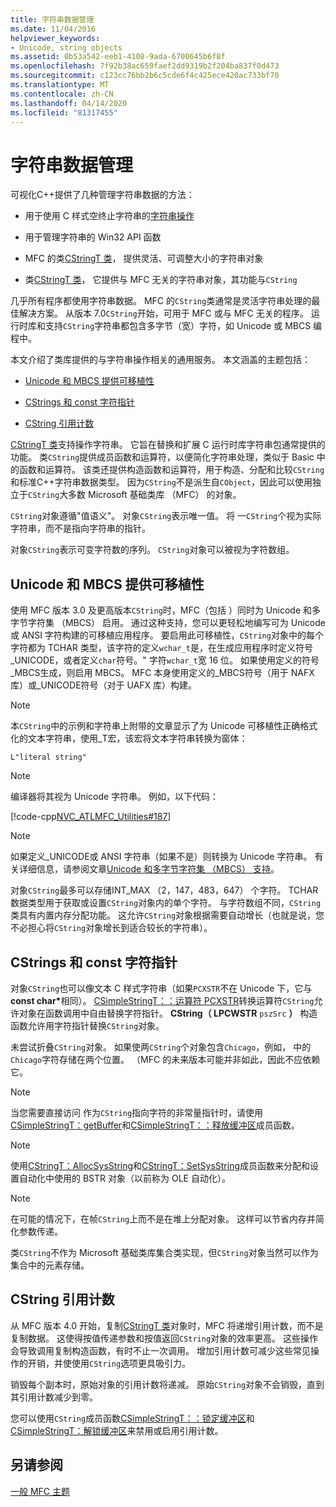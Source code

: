 ```yaml
---
title: 字符串数据管理
ms.date: 11/04/2016
helpviewer_keywords:
- Unicode, string objects
ms.assetid: 0b53a542-eeb1-4108-9ada-6700645b6f8f
ms.openlocfilehash: 7f92b38ac659faef2dd9319b2f204ba837f0d473
ms.sourcegitcommit: c123cc76bb2b6c5cde6f4c425ece420ac733bf70
ms.translationtype: MT
ms.contentlocale: zh-CN
ms.lasthandoff: 04/14/2020
ms.locfileid: "81317455"
---
```

# <a name="string-data-management"></a>字符串数据管理

可视化C++提供了几种管理字符串数据的方法：

- 用于使用 C 样式空终止字符串的[字符串操作](../c-runtime-library/string-manipulation-crt.md)

- 用于管理字符串的 Win32 API 函数

- MFC 的类[CStringT 类](../atl-mfc-shared/reference/cstringt-class.md)， 提供灵活、可调整大小的字符串对象

- 类[CStringT 类](../atl-mfc-shared/reference/cstringt-class.md)， 它提供与 MFC 无关的字符串对象，其功能与`CString`

几乎所有程序都使用字符串数据。 MFC 的`CString`类通常是灵活字符串处理的最佳解决方案。 从版本 7.0`CString`开始，可用于 MFC 或与 MFC 无关的程序。 运行时库和支持`CString`字符串都包含多字节（宽）字符，如 Unicode 或 MBCS 编程中。

本文介绍了类库提供的与字符串操作相关的通用服务。 本文涵盖的主题包括：

- [Unicode 和 MBCS 提供可移植性](#_core_unicode_and_mbcs_provide_portability)

- [CStrings 和 const 字符指针](#_core_cstrings_and_const_char_pointers)

- [CString 引用计数](#_core_cstring_reference_counting)

[CStringT 类](../atl-mfc-shared/reference/cstringt-class.md)支持操作字符串。 它旨在替换和扩展 C 运行时库字符串包通常提供的功能。 类`CString`提供成员函数和运算符，以便简化字符串处理，类似于 Basic 中的函数和运算符。 该类还提供构造函数和运算符，用于构造、分配和比较`CString`和标准C++字符串数据类型。 因为`CString`不是派生自`CObject`，因此可以使用独立于`CString`大多数 Microsoft 基础类库 （MFC） 的对象。

`CString`对象遵循"值语义"。 对象`CString`表示唯一值。 将 一`CString`个视为实际字符串，而不是指向字符串的指针。

对象`CString`表示可变字符数的序列。 `CString`对象可以被视为字符数组。

## <a name="unicode-and-mbcs-provide-portability"></a><a name="_core_unicode_and_mbcs_provide_portability"></a>Unicode 和 MBCS 提供可移植性

使用 MFC 版本 3.0 及更高版本`CString`时，MFC（包括 ）同时为 Unicode 和多字节字符集 （MBCS） 启用。 通过这种支持，您可以更轻松地编写可为 Unicode 或 ANSI 字符构建的可移植应用程序。 要启用此可移植性，`CString`对象中的每个字符都为 TCHAR 类型，该字符的定义`wchar_t`是，在生成应用程序时定义符号_UNICODE，或者定义`char`符号。" 字符`wchar_t`宽 16 位。 如果使用定义的符号_MBCS生成，则启用 MBCS。 MFC 本身使用定义的_MBCS符号（用于 NAFX 库）或_UNICODE符号（对于 UAFX 库）构建。

> [!NOTE]
> 本`CString`中的示例和字符串上附带的文章显示了为 Unicode 可移植性正确格式化的文本字符串，使用_T宏，该宏将文本字符串转换为窗体：

`L"literal string"`

> [!NOTE]
> 编译器将其视为 Unicode 字符串。 例如，以下代码：

[!code-cpp[NVC_ATLMFC_Utilities#187](../atl-mfc-shared/codesnippet/cpp/string-data-management_1.cpp)]

> [!NOTE]
> 如果定义_UNICODE或 ANSI 字符串（如果不是）则转换为 Unicode 字符串。 有关详细信息，请参阅文章[Unicode 和多字节字符集 （MBCS） 支持](../atl-mfc-shared/unicode-and-multibyte-character-set-mbcs-support.md)。

对象`CString`最多可以存储INT_MAX （2，147，483，647） 个字符。 TCHAR 数据类型用于获取或设置`CString`对象内的单个字符。 与字符数组不同，`CString`类具有内置内存分配功能。 这允许`CString`对象根据需要自动增长（也就是说，您不必担心将`CString`对象增长到适合较长的字符串）。

## <a name="cstrings-and-const-char-pointers"></a><a name="_core_cstrings_and_const_char_pointers"></a>CStrings 和 const 字符指针

对象`CString`也可以像文本 C 样式字符串（如果`PCXSTR`不在 Unicode 下，它与**const char**<strong>\*</strong>相同）。 [CSimpleStringT：：运算符 PCXSTR](../atl-mfc-shared/reference/csimplestringt-class.md#operator_pcxstr)转换运算符`CString`允许对象在函数调用中自由替换字符指针。 **CString（ LPCWSTR** `pszSrc` **）** 构造函数允许用字符指针替换`CString`对象。

未尝试折叠`CString`对象。 如果使两`CString`个对象包含`Chicago`，例如， 中的`Chicago`字符存储在两个位置。 （MFC 的未来版本可能并非如此，因此不应依赖它。

> [!NOTE]
> 当您需要直接访问 作为`CString`指向字符的非常量指针时，请使用[CSimpleStringT：getBuffer](../atl-mfc-shared/reference/csimplestringt-class.md#getbuffer)和[CSimpleStringT：：释放缓冲区](../atl-mfc-shared/reference/csimplestringt-class.md#releasebuffer)成员函数。

> [!NOTE]
> 使用[CStringT：AllocSysString](../atl-mfc-shared/reference/cstringt-class.md#allocsysstring)和[CStringT：SetSysString](../atl-mfc-shared/reference/cstringt-class.md#setsysstring)成员函数来分配和设置自动化中使用的 BSTR 对象（以前称为 OLE 自动化）。

> [!NOTE]
> 在可能的情况下，在帧`CString`上而不是在堆上分配对象。 这样可以节省内存并简化参数传递。

类`CString`不作为 Microsoft 基础类库集合类实现，但`CString`对象当然可以作为集合中的元素存储。

## <a name="cstring-reference-counting"></a><a name="_core_cstring_reference_counting"></a>CString 引用计数

从 MFC 版本 4.0 开始，复制[CStringT 类](../atl-mfc-shared/reference/cstringt-class.md)对象时，MFC 将递增引用计数，而不是复制数据。 这使得按值传递参数和按值返回`CString`对象的效率更高。 这些操作会导致调用复制构造函数，有时不止一次调用。 增加引用计数可减少这些常见操作的开销，并使使用`CString`选项更具吸引力。

销毁每个副本时，原始对象的引用计数将递减。 原始`CString`对象不会销毁，直到其引用计数减少到零。

您可以使用`CString`成员函数[CSimpleStringT：：锁定缓冲区](../atl-mfc-shared/reference/csimplestringt-class.md#lockbuffer)和[CSimpleStringT：解锁缓冲区](../atl-mfc-shared/reference/csimplestringt-class.md#unlockbuffer)来禁用或启用引用计数。

## <a name="see-also"></a>另请参阅

[一般 MFC 主题](../mfc/general-mfc-topics.md)

